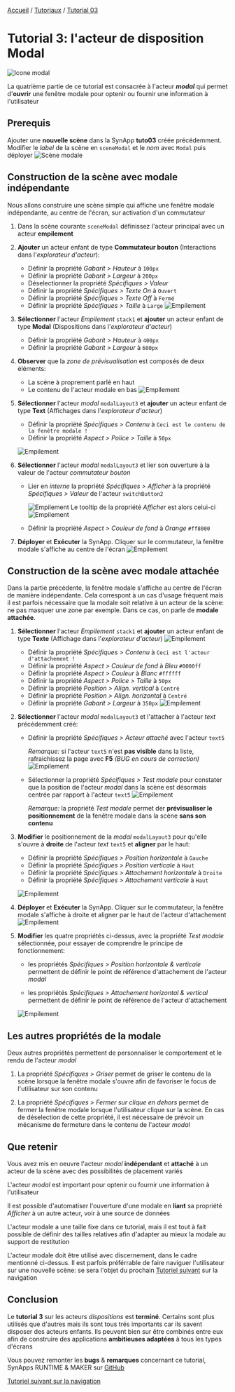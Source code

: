 [Accueil](../../) / [Tutoriaux](../index.md) / [Tutorial 03](index.md)

# Tutorial 3: l'acteur de disposition **Modal**

![Icone modal](assets/actor_modal.png)

La quatrième partie de ce tutorial est consacrée à l'acteur **_modal_** qui permet d'**ouvrir** une fenêtre modale pour optenir ou fournir une information à l'utilisateur

## Prerequis

Ajouter une **nouvelle scène** dans la SynApp **tuto03** créée précédemment. Modifier le _label_ de la scène en ```sceneModal``` et le _nom_ avec ```Modal``` puis déployer
![Scène modale](assets/part4_scenes.png)

## Construction de la scène avec modale **indépendante**

Nous allons construire une scène simple qui affiche une fenêtre modale indépendante, au centre de l'écran, sur activation d'un commutateur

1. Dans la scène courante ```sceneModal``` définissez l'acteur principal avec un acteur **empilement**

2. **Ajouter** un acteur enfant de type **Commutateur bouton** (Interactions dans l'_explorateur d'acteur_):

    * Définir la propriété _Gabarit > Hauteur_ à ```100px```
    * Définir la propriété _Gabarit > Largeur_ à ```200px```
    * Déselectionner la propriété _Spécifiques > Valeur_
    * Définir la propriété _Spécifiques > Texte On_ à ```Ouvert```
    * Définir la propriété _Spécifiques > Texte Off_ à ```Fermé```
    * Définir la propriété _Spécifiques > Taille_ à ```Large```
    ![Empilement](assets/part4_switch.png)

3. **Sélectionner** l'acteur _Empilement_ ```stack1``` et **ajouter** un acteur enfant de type **Modal** (Dispositions dans l'_explorateur d'acteur_)

    * Définir la propriété _Gabarit > Hauteur_ à ```400px```
    * Définir la propriété _Gabarit > Largeur_ à ```600px```

4. **Observer** que la _zone de prévisualisation_ est composés de deux éléments:
    * La scène à proprement parlé en haut
    * Le contenu de l'acteur modale en bas
        ![Empilement](assets/part4_preview.png)

5. **Sélectionner** l'acteur _modal_ ```modalLayout3``` et **ajouter** un acteur enfant de type **Text** (Affichages dans l'_explorateur d'acteur_)

    * Définir la propriété _Spécifiques > Contenu_ à ```Ceci est le contenu de la fenêtre modale !```
    * Définir la propriété _Aspect > Police > Taille_ à ```50px```

    ![Empilement](assets/part4_preview2.png)

6. **Sélectionner** l'acteur _modal_ ```modalLayout3``` et lier son ouverture à la valeur de l'acteur _commutateur bouton_

    * Lier en _interne_ la propriété _Spécifiques > Afficher_ à la propriété _Spécifiques > Valeur_ de l'acteur ```switchButton2```

        ![Empilement](assets/part4_bind.png)
        Le tooltip de la propriété _Afficher_ est alors celui-ci
        ![Empilement](assets/part4_bind2.png)

    * Définir la propriété _Aspect > Couleur de fond_ à _Orange_ ```#ff8000```

7. **Déployer** et **Exécuter** la SynApp. Cliquer sur le commutateur, la fenêtre modale s'affiche au centre de l'écran
    ![Empilement](assets/part4_execute.png)

## Construction de la scène avec modale **attachée**

Dans la partie précédente, la fenêtre modale s'affiche au centre de l'écran de manière indépendante. Cela correspont à un cas d'usage fréquent mais il est parfois nécessaire que la modale soit relative à un acteur de la scène: ne pas masquer une zone par exemple. Dans ce cas, on parle de **modale attachée**.

1. **Sélectionner** l'acteur _Empilement_ ```stack1``` et **ajouter** un acteur enfant de type **Texte** (Affichage dans l'_explorateur d'acteur_)
    ![Empilement](assets/part4_actors.png)

    * Définir la propriété _Spécifiques > Contenu_ à ```Ceci est l'acteur d'attachement !```
    * Définir la propriété _Aspect > Couleur de fond_ à _Bleu_ ```#0000ff```
    * Définir la propriété _Aspect > Couleur_ à _Blanc_ ```#ffffff```
    * Définir la propriété _Aspect > Police > Taille_ à ```50px```
    * Définir la propriété _Position > Align. vertical_ à ```Centré```
    * Définir la propriété _Position > Align. horizontal_ à ```Centré```
    * Définir la propriété _Gabarit > Largeur_ à ```350px```
    ![Empilement](assets/part4_preview4.png)

2. **Sélectionner** l'acteur _modal_ ```modalLayout3``` et l'attacher à l'acteur _text_ précédemment créé:

    * Définir la propriété _Spécifiques > Acteur attaché_ avec l'acteur ```text5```

      _Remarque:_ si l'acteur ```text5``` n'est **pas visible** dans la liste, rafraichissez la page avec **F5** _(BUG en cours de correction)_
      ![Empilement](assets/part4_layout.png)

    * Sélectionner la propriété _Spécifiques > Test modale_ pour constater que la position de l'acteur _modal_ dans la scène est désormais centrée par rapport à l'acteur ```text5```
      ![Empilement](assets/part4_preview5.png)

      _Remarque:_ la propriété _Test modale_ permet der **prévisualiser le positionnement** de la fenêtre modale dans la scène **sans son contenu**

3. **Modifier** le positionnement de la _modal_ ```modalLayout3``` pour qu'elle s'ouvre à **droite** de l'acteur _text_ ```text5``` et **aligner** par le haut:

    * Définir la propriété _Spécifiques > Position horizontale_ à ```Gauche```
    * Définir la propriété _Spécifiques > Position verticale_ à ```Haut```
    * Définir la propriété _Spécifiques > Attachement horizontale_ à ```Droite```
    * Définir la propriété _Spécifiques > Attachement verticale_ à ```Haut```

    ![Empilement](assets/part4_preview6.png)

4. **Déployer** et **Exécuter** la SynApp. Cliquer sur le commutateur, la fenêtre modale s'affiche à droite et aligner par le haut de l'acteur d'attachement
    ![Empilement](assets/part4_execute2.png)

5. **Modifier** les quatre propriétés ci-dessus, avec la propriété _Test modale_ sélectionnée, pour essayer de comprendre le principe de fonctionnement:

    * les propriétés _Spécifiques > Position horizontale & verticale_ permettent de définir le point de référence d'attachement de l'acteur _modal_

    * les propriétés _Spécifiques > Attachement horizontal & vertical_ permettent de définir le point de référence de l'acteur d'attachement

    ![Empilement](assets/part4_attachment.png)

## Les autres propriétés de la modale

Deux autres propriétés permettent de personnaliser le comportement et le rendu de l'acteur _modal_

1. La propriété _Spécifiques > Griser_ permet de griser le contenu de la scène lorsque la fenêtre modale s'ouvre afin de favoriser le focus de l'utilisateur sur son contenu

2. La propriété _Spécifiques > Fermer sur clique en dehors_ permet de fermer la fenêtre modale lorsque l'utilisateur clique sur la scène. En cas de déselection de cette propriété, il est nécessaire de prévoir un mécanisme de fermeture dans le contenu de l'acteur _modal_

## Que retenir

Vous avez mis en oeuvre l'acteur _modal_ **indépendant** et **attaché** à un acteur de la scène avec des possibilités de placement variés

L'acteur _modal_ est important pour optenir ou fournir une information à l'utilisateur

Il est possible d'automatiser l'ouverture d'une modale en **liant** sa propriété _Afficher_ à un autre acteur, voir à une source de données

L'acteur modale a une taille fixe dans ce tutorial, mais il est tout à fait possible de définir des tailles relatives afin d'adapter au mieux la modale au support de restitution

L'acteur modale doit être utilisé avec discernement, dans le cadre mentionné ci-dessus. Il est parfois préférrable de faire naviguer l'utilisateur sur une nouvelle scène: se sera l'objet du prochain [Tutoriel suivant](../tuto04/index.md) sur la navigation

## Conclusion

Le **tutorial 3** sur les acteurs _dispositions_ est **terminé**. Certains sont plus utilisés que d'autres mais ils sont tous trés importants car ils savent disposer des acteurs enfants. Ils peuvent bien sur être combinés entre eux afin de construire des applications **ambitieuses adaptées** à tous les types d'écrans

Vous pouvez remonter les **bugs** & **remarques** concernant ce tutorial, SynApps RUNTIME & MAKER sur [GitHub](https://github.com/witsa/synapps/issues)

[Tutoriel suivant sur la navigation](../tuto04/index.md)
